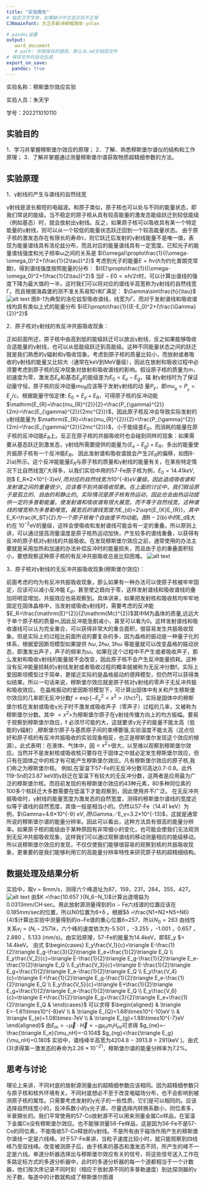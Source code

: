 ```yaml
---
title: "实验报告"
# 指定汉字字体，如果缺少中文显示将不正常
CJKmainfont: 方正苏新诗柳楷简体-yolan

# pandoc设置
output:
   word_document
   # path: 你想保存的路径，默认与.md文档同文件
# 保存文件时自动生成
export_on_save:
  pandoc: true
---
```

实验名称：穆斯堡尔效应实验

实验人员：朱天宇

学号：202211010110
## 实验目的
1．学习并掌握穆斯堡尔效应的原理；
2．了解、熟悉穆斯堡尔谱仪的结构和工作原理；
3．了解并掌握通过测量穆斯堡尔谱获取物质超精细参数的方法。

## 实验原理

1．γ射线的产生与谱线的自然线宽

γ射线是波长极短的电磁波。和原子类似，原子核也可以处与不同的能量状态，即我们常说的能级。当不稳定的原子核从具有较高能量的激发态能级跃迁到较低能级（例如基态）时，就会放射出γ射线。反之，如果原子核可以吸收具有某一个特定能量的γ射线，则可以从一个较低的能量状态跃迁回到一个较高能量状态。
由于原子核的激发态存在有限长的寿命τ，则它跃迁后发射的γ射线能量不是唯一值，表现为能量谱线具有洛伦兹分布，而且对应的能量谱线具有一定宽度。已知光子的能量谱线强度和光子频率ω之间的关系是
$I(\omega)\propto\frac{1}{(\omega-\omega_0)^2+(\frac{1}{2\tau})^2}$
考虑到光子的能量$E=\hbar\nu$($\hbar$为约化普朗克常
数)，得到谱线强度按照能量的分布：
$I(E)\propto\frac{1}{(\omega-\omega_0)^2+(\frac{1}{2\tau})^2}$
当$E-E0=\pm h/2\tau$时，可以计算出谱线的强度下降为最大值的一半。这时我们可以将对应的谱线半高宽称为γ射线的自然线宽Γ。而且根据海森堡的测不准关系易知τ和Γ满足：
$\Gamma\sim\frac{h}{\tau}$
![alt text](image-1.png)
图8-1为典型的洛伦兹型吸收谱线，线宽为$\Gamma$。而对于发射谱线和吸收谱线均具有类似上式的能量分布
$I(E)\propto\frac{1}{(E-E_0)^2+(\frac{\Gamma}{2})^2}$

2．原子核对γ射线的有反冲共振吸收现象：

正如前面所述，原子核中由高到低的能级跃迁可以放出γ射线，反之如果能够吸收合适能量的γ射线，也可以从低能级跃迁到高能级。这种不同能量状态之间的跃迁就是我们熟悉的γ辐射和γ吸收现象。考虑到原子核的质量比较小，而放射或者吸收的γ射线的能量又比较大（通常在keV到MeV量级），因此在放射和吸收过程中必须要考虑到原子核的反冲现象对放射和吸收谱线的影响。假设原子核的质量为m，初速度为零，激发态$E_e$和基态$E_g$的能级差为$E_0=E_e-E_g$，辐
射γ射线时为了保证动量守恒，原子核的反冲动量$mu_R$应该等于发射γ射线的动
量$P_y$，即$mu_{_R}=P_{_y}=E_{_y}/c$。根据能量守恒定律: $E_0=E_y+E_R$，可得原子核的反冲动能$\mathrm{E_{R}=\frac{mu_{R}^{2}}{2}=\frac{P_{\gamma}^{2}}{2m}=\frac{E_{\gamma}^{2}}{2mc^{2}}}$，因此原子核反冲会导致实际发射的γ射线能量为
$\mathrm{E_{R}=\frac{mu_{R}^{2}}{2}=\frac{P_{\gamma}^{2}}{2m}=\frac{E_{\gamma}^{2}}{2mc^{2}}}$，小于能级差$E_0$，而消耗的能量在原子核的反冲动能$E_R$上。反正在原子核的共振吸收时也会碰到同样的现象：如果需要从基态跃迁到激发态，γ射线所需要提供的能量为$(E_{e}-E_{g})+E_{R}$，多出的能量使共振原子核有一个反冲能$E_R$。
因此发射谱和吸收谱就会产生$2E_R$的偏移，如图8-2(a)所示。这个反冲能能量$E_R$与原子核的质量和γ射线的能量有关，在某些特定情况下比自然线宽$\Gamma$大得多，以我们实验中用的57-Fe原子核为例，$E_0=14.41keV$,则$ E_R≈2×10^{-3}eV$,而对应的自然线宽为$10^{-8}$eV量级，因此造成吸收谱和发射谱之间的重叠很少，应该看不到共振吸收现象。在上面的讨论中，我们假设原子是孤立的、自由的和静止的。实际情况是原子核有热运动，因此也会由热运动提供一定的多普勒能量，使发射谱和吸收谱有很大展宽，而不等于自然线宽，这种谱线的增宽称为多普勒增宽，展宽后的谱线宽度为$E_{d}=2\sqrt{E_{K}E_{R}}$，其中$E_K=\frac{K_BT}{2}$为一个原子核每个自由度平均动能。图8-2(b)中的$E_d$大约在 $10^{-2}$eV的量级，这样会使吸收和发射谱线可能会有一定的重叠。所以原则上讲，可以通过提高测量温度是原子核热运动加快，产生较多的谱线重叠，以获得有反冲的原子核对γ射线的共振吸收。在发现穆斯堡尔效应之前，通常使用的办法主要就是采用加热和加速的办法补偿反冲时的能量损失，而且由于总的重叠面积较小，要想观察这种原子核的有反冲共振吸收总是比较困难。
![alt text](image.png)

 3．原子核对γ射线的无反冲共振吸收现象(穆斯堡尔效应)：

前面考虑的均为有反冲共振吸收现象，那么如果有一种办法可以使原子核被牢牢固定，应该可以减小反冲能 $E_d$，甚至使之趋向于零，这样发射谱线和吸收谱线的叠加将明显增加，共振效应也易观察到。具体讲来，如果把发射核和吸收核均牢牢地固定在固体晶格中，当发射或吸收γ射线时，需要考虑的反冲能$E_R=\frac{\mathrm{E}^{2}}{2\mathrm{Mc}^{2}}$其中M为晶体的质量,远远大于单个原子核的质量m,因此反冲能急剧减小，甚至可以看为0。这样发射谱线和吸收谱线可以认为完全重合，可以获得非常大的重合面积，很容易发生共振吸收现象。但是实际上的过程比前面所说的要复杂的多，因为晶格的振动是一种量子化的体系，根据爱因斯坦模型如果提供 $\hbar\omega,2\hbar\omega,3\hbar\omega$ 等能量就可以改变晶格的振动状态，即激发出声子，声子的频率为$\omega$。如果在这个过程中不产生或者吸收声子，那么发射和吸收γ射线的能量就不会改变，因此原子核不会产生反冲能量损耗。这种没有反冲能量损耗的γ射线发射或者吸收过程的概率就被称为无反冲分数f。实际上爱因斯坦模型过于简单，更接近实际的是晶格振动的德拜模型，但仍然可以获得类似结果。所以一句话来说，穆斯堡尔效应就是原子核对γ射线的零声子无反冲共振和吸收效应。
在晶格振动的爱因斯坦模型下，可计算出固体中有关和产生穆斯堡尔效应的几率即无反冲分数$f=\exp[-E_y^2<x^2>/(hc)^2]$，实际是固体中的穆斯堡尔核在发射或吸收γ光子时不激发或吸收声子（零声子）过程的几率，又被称为穆斯堡尔分数。其中 $<x^{2}>$为穆斯堡尔原子在γ射线传播方向上的均方振幅。要易于观察到穆斯堡尔效应，f 必须尽可能的大，这就要求γ光子的能量不能太高（低能的γ辐射）,穆斯堡尔原子与基质原子间的束缚要强,实验温度不能太高（这点恰好和原子核的有反冲共振吸收的实验现象相反，也正是穆斯堡尔发现这个效应的根源）。此式表明：在液体、气体中，因$<x^{2}>$很大，以至难以观察到穆斯堡尔效应。当然并不是发射核或吸收核只要存在于固体之中就必定发生穆斯堡尔效应，但只有在固体之中的核才有可能产生穆斯堡尔效应。凡有穆斯堡尔效应的原子核,我们称之为穆斯堡尔核。
例如,在室温下57-Fe的无反冲分数可高达0.7-0.8。此外119-Sn的23.87 keV的γ跃迁在室温下有较大的无反冲分数，这两者是应用最为广泛的穆斯堡尔核。而目前发现的有穆斯堡尔效应的43种元素，80多种同位素的100多个核跃迁大多数需要在低温下才能观察到，因此使用并不广泛。
在无反冲共振吸收时，γ射线的能量宽度为激发态的自然宽度，测得的穆斯堡尔谱线的宽度近似等于谱线的自然宽度，其值一般是相当小的。仍然以57-Fe（14.41 keV）为例，$\Gamma=4.6×10^{-9} $eV,而$\Gamma／E_γ=3.2×10^{-13}$，这就是通常所说的穆斯堡尔谱的能量分辨率。因此可以看出，这种方法具有很高的能量分辨率。如果原子核的能级由于某种原因有非常细小的变化，也可能会使我们无法观测到无反冲共振吸收现象，这样我们可以通过观察谱线的移动测量相应的能级移动。所以说穆斯堡尔效应的发现，不仅仅使我们能够很容易的观察到核的共振吸收现象，更重要的是我们能够利用它的高能量分辨率特性来研究原子核的超精细结构。

## 数据处理及结果分析
实验中，取v = 8mm/s，测得六个峰道址为87，159，231，284，355，427。
![alt text](image-2.png)
由$K =\frac{10.657 }{N_6−N_1}$计算出道增益为0.0313mm/CH·sec。用此放射源测量得到的α − Fe六线谱的位置应该在0.185mm/sec的位置，所以N0位置为6+δ 。根据$δ =\frac{N1+N2+N5+N6}{4}$计算出实验中测量得到的α−Fe谱的重心位置δ=257，所以$N_0=263$
由线性关系$v_i = (N_i − 257)k$，六个峰的速度依次为-5.501 ，-3.255 ，-1.001 ，0.657 ，2.880 ，5.133 (mm/s)。由实验原理，57-Fe的能量为14.4keV，即$E_y $= 14.4keV。
由式
$\begin{cases}
E_y\frac{V_1}{c}=\triangle E-\frac{1}{2}\triangle E_g-\frac{3}{2}\triangle E_e+\frac{1}{2}\triangle E_Q \\
E_y\frac{V_2}{c}=\triangle E-\frac{1}{2}\triangle E_g-\frac{1}{2}\triangle E_e-\frac{1}{2}\triangle E_Q \\
E_y\frac{V_3}{c}=\triangle E-\frac{1}{2}\triangle E_g+\frac{1}{2}\triangle E_e-\frac{1}{2}\triangle E_Q \\
E_y\frac{V_4}{c}=\triangle E+\frac{1}{2}\triangle E_g-\frac{1}{2}\triangle E_e-\frac{1}{2}\triangle E_Q \\
E_y\frac{V_5}{c}=\triangle E+\frac{1}{2}\triangle E_g+\frac{1}{2}\triangle E_e-\frac{1}{2}\triangle E_Q \\
E_y\frac{V_6}{c}=\triangle E+\frac{1}{2}\triangle E_g+\frac{3}{2}\triangle E_e+\frac{1}{2}\triangle E_Q & 
\end{cases}$
可以求得
$\begin{aligned}
 & \triangle E=-1.61\times10^{-8}eV \\
 & \triangle E_{Q}=1.68\times10^{-10}eV \\
 & \triangle E_{e}=1.08\times-7eV \\
 & \triangle E_{g}=1.88\times10^{-7}eV
\end{aligned}$
由$E_m=-\vec{\mu}\cdot\vec{H}=-g\mu_nm_IH_{ml}$可求得
$g_{ne}=-\frac{\triangle E_e}{\mu_nH}=-0.104$
$g_{ng}=\frac{\triangle E_g}{\mu_nH}=0.180$
实验中，谱线峰半高宽为4204.8 − 3913.8 = 291(keV )。由式(3)求得第一激发态的寿命为$2.26×10^{−21}$，穆斯堡尔谱的能量分辨率为7.2%。

## 思考与讨论

理论上来讲，不同衬底的放射源测量出的超精细参数应该相同。因为超精细参数只与原子核和核外环境有关。不同衬底想必不至于改变电磁场分布，也不会影响到被测原子核的属性。只需要考虑发射的γ光子的一些性质，它们是可以相同的。应该选择自然线宽小的，反冲系数小的γ光子源，尽量选择内转换系数小，同位素多，半衰期长的。我们平常使用的57-Co放射源不可以用来测量金属Co样品，在室温下金属Co没有穆斯堡尔效应。也不能够测量56-Fe样品，这是因为56-Fe不是57-Co的同位素，不能吸收57-Co释放的γ射线。不是所有由于磁场作用产生的穆斯堡尔谱线一定是六线峰。对于57-Fe来讲，当粒子速度比较小时，就只能观察到四线峰乃至双线峰。改变被测原子后，由于核素的基态和激发态不同，所产生的峰不一定是六线。单道分析器选择出与穆斯堡尔效应有关的信号，将这些信号送入工作在多路定标方式的多道分析器中，此时的多道分析器的每一个道都相当于一个计数器，他们按次序记录不同时刻（相应于放射源不同的多普勒速度）到达探测器的γ光子数，每道中的计数就构成了穆斯堡尔图谱